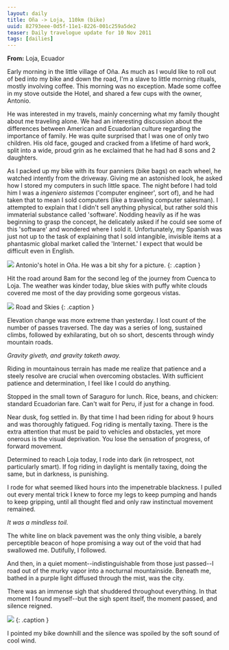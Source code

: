 ```yaml
---
layout: daily
title: Oña -> Loja, 110km (bike)
uuid: 82793eee-0d5f-11e1-8226-001c259a5de2
teaser: Daily travelogue update for 10 Nov 2011
tags: [dailies]
---
```


**From:** Loja, Ecuador

Early morning in the little village of Oña. As much as I would like to roll out
of bed into my bike and down the road, I'm a slave to little morning rituals,
mostly involving coffee. This morning was no exception. Made some coffee in my
stove outside the Hotel, and shared a few cups with the owner, Antonio.

He was interested in my travels, mainly concerning what my family thought about
me traveling alone. We had an interesting discussion about the differences
between American and Ecuadorian culture regarding the importance of family. He
was quite surprised that I was one of only two children. His old face, gouged
and cracked from a lifetime of hard work, split into a wide, proud grin as he
exclaimed that he had had 8 sons and 2 daughters.

As I packed up my bike with its four panniers (bike bags) on each wheel, he watched intently
from the driveway. Giving me an astonished look, he asked how I stored my computers in such little space. The night before I had told him I was a *ingeniero sistemas* ('computer engineer', sort of), and he had taken that to mean I sold computers (like a traveling computer salesman). I attempted to explain that I didn't sell anything physical, but rather sold this immaterial substance called 'software'. Nodding heavily as if he was beginning to grasp the concept, he delicately asked if he could see some of this 'software' and wondered where I sold it. Unfortunately, my Spanish was just not up to the task of explaining that I sold intangible, invisible items at a phantasmic global market called the 'Internet.' I expect that would be difficult even in English.

[![](http://photos.elusivetruth.net/Ecuador/Ecuador-Cuenca-to-Vilcabamba/i-rRDGzzF/0/M/633797907494bcf4f83co-M.jpg)](http://photos.elusivetruth.net/Ecuador/Ecuador-Cuenca-to-Vilcabamba/25087823_jkdcH6)
Antonio's hotel in Oña. He was a bit shy for a picture.
{: .caption }

Hit the road around 8am for the second leg of the journey from
Cuenca to Loja. The weather was kinder today, blue skies with puffy white
clouds covered me most of the day providing some gorgeous vistas.

[![](http://photos.elusivetruth.net/Ecuador/Ecuador-Cuenca-to-Vilcabamba/i-6h9ztHq/0/M/6351183644f2d6d371d6o-M.jpg)](http://photos.elusivetruth.net/Ecuador/Ecuador-Cuenca-to-Vilcabamba/25087823_jkdcH6)
Road and Skies
{: .caption }

Elevation change was more extreme than yesterday. I lost count of the number of
passes traversed. The day was a series of long, sustained climbs, followed by exhilarating, but oh so short, descents through windy mountain roads.

*Gravity giveth, and gravity taketh away.*

Riding in mountainous terrain has made me realize that patience and a steely
resolve are crucial when overcoming obstacles. With sufficient patience and
determination, I feel like I could do anything.

Stopped in the small town of Saraguro for lunch. Rice, beans, and chicken:
standard Ecuadorian fare. Can't wait for Peru, if just for a change in food.

Near dusk, fog settled in. By that time I had been riding for about 9 hours and was thoroughly fatigued. Fog riding is mentally taxing. There is the extra attention that 
must be paid to vehicles and obstacles, yet more onerous is the visual
deprivation. You lose the sensation of progress, of forward movement.

Determined to reach Loja today, I rode into dark (in retrospect, not particularly smart). If fog riding in daylight is mentally taxing, doing the same, but in darkness, is punishing.

I rode for what seemed liked hours into the impenetrable blackness. I pulled out every mental trick I knew to force my legs to keep pumping and hands to keep gripping, until all thought fled and only raw instinctual movement remained.

*It was a mindless toil.*

The white line on black pavement was the only thing visible, a barely perceptible beacon of hope promising a way out of the void that had swallowed me. Dutifully, I followed.

And then, in a quiet moment--indistinguishable from those just passed--I road out of the murky vapor into a nocturnal mountainside. Beneath me, bathed in a purple light diffused through the mist, was the city.

There was an immense sigh that shuddered throughout everything. In that moment I found myself--but the sigh spent itself, the moment passed, and silence reigned.

[![](http://photos.elusivetruth.net/Ecuador/Ecuador-Cuenca-to-Vilcabamba/i-L8t8LJf/0/M/6351184758ff248ed51fo-M.jpg)](http://photos.elusivetruth.net/Ecuador/Ecuador-Cuenca-to-Vilcabamba/25087823_jkdcH6)
{: .caption }

I pointed my bike downhill and the silence was spoiled by the soft sound of
cool wind.
